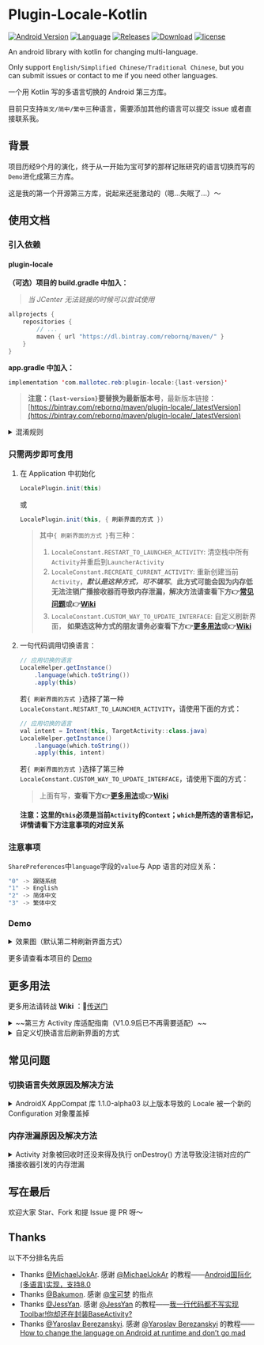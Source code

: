 # Plugin-Locale-Kotlin
[![Android Version](https://img.shields.io/badge/android-5.0%2B-brightgreen.svg)](https://bintray.com/rebornq/maven/plugin-locale) [![Language](https://img.shields.io/badge/language-kotlin-orange.svg)](https://github.com/RebornQ/Plugin-Locale-Kotlin) [![Releases](https://img.shields.io/github/release/RebornQ/Plugin-Locale-Kotlin.svg)](https://github.com/RebornQ/Plugin-Locale-Kotlin) [![Download](https://api.bintray.com/packages/rebornq/maven/plugin-locale/images/download.svg)](https://bintray.com/rebornq/maven/plugin-locale/_latestVersion) [![license](https://img.shields.io/badge/license-Apache2-yellow.svg)](https://github.com/RebornQ/Plugin-Locale-Kotlin/blob/master/LICENSE)

An android library with kotlin for changing multi-language.

Only support `English/Simplified Chinese/Traditional Chinese`, but you can submit issues or contact to me if you need other languages.

一个用 Kotlin 写的多语言切换的 Android 第三方库。

目前只支持`英文/简中/繁中`三种语言，需要添加其他的语言可以提交 issue 或者直接联系我。

## 背景
项目历经9个月的演化，终于从一开始为宝可梦的那样记账研究的语言切换而写的`Demo`进化成第三方库。

这是我的第一个开源第三方库，说起来还挺激动的（嗯...失眠了...）～

## 使用文档
### 引入依赖
#### plugin-locale
**（可选）项目的 build.gradle 中加入：**
> *当 JCenter 无法链接的时候可以尝试使用*

```java
allprojects {
    repositories {
        // ...
        maven { url "https://dl.bintray.com/rebornq/maven/" }
    }
}
```

**app.gradle 中加入：**
```java
implementation 'com.mallotec.reb:plugin-locale:{last-version}'
```
> **注意：`{last-version}`要替换为最新版本号**，最新版本链接：[https://bintray.com/rebornq/maven/plugin-locale/_latestVersion](https://bintray.com/rebornq/maven/plugin-locale/_latestVersion)

<details>
<summary>混淆规则</summary>

### 添加混淆规则(可选)

```shell
# LocalePlugin 混淆规则
-keep class com.mallotec.reb.localeplugin.** { *; }
-dontwarn com.mallotec.reb.localeplugin.**
```

</details>

### 只需两步即可食用
1. 在 Application 中初始化

    ```java
    LocalePlugin.init(this)
    ```
    或
    ```java
    LocalePlugin.init(this, { 刷新界面的方式 })
    ```
    > 其中`{ 刷新界面的方式 }`有三种：
    > 1. `LocaleConstant.RESTART_TO_LAUNCHER_ACTIVITY`: 清空栈中所有`Activity`并重启到`LauncherActivity`
    > 2. `LocaleConstant.RECREATE_CURRENT_ACTIVITY`: 重新创建当前`Activity`，***默认是这种方式，可不填写***。**此方式可能会因为内存低无法注销广播接收器而导致内存泄漏，解决方法请查看下方👉[常见问题](https://github.com/RebornQ/Plugin-Locale-Kotlin#%E5%B8%B8%E8%A7%81%E9%97%AE%E9%A2%98)或👉[Wiki](https://github.com/RebornQ/Plugin-Locale-Kotlin/wiki/Activity-%E5%AF%B9%E8%B1%A1%E8%A2%AB%E5%9B%9E%E6%94%B6%E6%97%B6%E8%BF%98%E6%B2%A1%E6%9D%A5%E5%BE%97%E5%8F%8A%E6%89%A7%E8%A1%8C-onDestroy()-%E6%96%B9%E6%B3%95%E5%AF%BC%E8%87%B4%E6%B2%A1%E6%B3%A8%E9%94%80%E5%AF%B9%E5%BA%94%E7%9A%84%E5%B9%BF%E6%92%AD%E6%8E%A5%E6%94%B6%E5%99%A8%E5%BC%95%E5%8F%91%E7%9A%84%E5%86%85%E5%AD%98%E6%B3%84%E6%BC%8F)**
    > 3. `LocaleConstant.CUSTOM_WAY_TO_UPDATE_INTERFACE`: 自定义刷新界面， **如果选这种方式的朋友请务必查看下方👉[更多用法](https://github.com/RebornQ/Plugin-Locale-Kotlin#%E6%9B%B4%E5%A4%9A%E7%94%A8%E6%B3%95)或👉[Wiki](https://github.com/RebornQ/Plugin-Locale-Kotlin/wiki/%E8%87%AA%E5%AE%9A%E4%B9%89%E5%88%87%E6%8D%A2%E8%AF%AD%E8%A8%80%E5%90%8E%E5%88%B7%E6%96%B0%E7%95%8C%E9%9D%A2%E7%9A%84%E6%96%B9%E5%BC%8F)**
2. 一句代码调用切换语言：

    ```java
    // 应用切换的语言
    LocaleHelper.getInstance()
        .language(which.toString())
        .apply(this)
    ```
    
    若`{ 刷新界面的方式 }`选择了第一种`LocaleConstant.RESTART_TO_LAUNCHER_ACTIVITY`，请使用下面的方式：
    
    ```java
    // 应用切换的语言
    val intent = Intent(this, TargetActivity::class.java)
    LocaleHelper.getInstance()
        .language(which.toString())
        .apply(this, intent)
    ```
    若`{ 刷新界面的方式 }`选择了第三种`LocaleConstant.CUSTOM_WAY_TO_UPDATE_INTERFACE`，请使用下面的方式：
    >  上面有写，**查看下方👉[更多用法](https://github.com/RebornQ/Plugin-Locale-Kotlin#%E6%9B%B4%E5%A4%9A%E7%94%A8%E6%B3%95)或👉[Wiki](https://github.com/RebornQ/Plugin-Locale-Kotlin/wiki/%E8%87%AA%E5%AE%9A%E4%B9%89%E5%88%87%E6%8D%A2%E8%AF%AD%E8%A8%80%E5%90%8E%E5%88%B7%E6%96%B0%E7%95%8C%E9%9D%A2%E7%9A%84%E6%96%B9%E5%BC%8F)**
    
   **注意：这里的`this`必须是当前`Activity`的`Context`；`which`是所选的语言标记，详情请看下方注意事项的对应关系**

### 注意事项
`SharePreferences`中`language`字段的`value`与 App 语言的对应关系：

```java
"0" -> 跟随系统
"1" -> English
"2" -> 简体中文
"3" -> 繁体中文
```

### Demo

<details>
<summary>效果图（默认第二种刷新界面方式）</summary>

![MultiLanguageDemo-NoRestartToLaunche](/media/MultiLanguageDemo-NoRestartToLauncher.gif)

</details>

更多请查看本项目的 [Demo](https://github.com/RebornQ/Plugin-Locale-Kotlin/tree/master/demo)

## 更多用法
更多用法请转战 **Wiki** ：🚪[传送门](https://github.com/RebornQ/Plugin-Locale-Kotlin/wiki)

<details>
<summary>~~第三方 Activity 库适配指南（V1.0.9后已不再需要适配）~~</summary>

以下内容并非不再需要适配的原因，仅保留用作笔记
> **对于切换语言后一定不在返回栈中的`Activity`，不必做适配。** 这是因为`App`内所有界面共享同一个`Locale`，切换后`Locale`变了，新启动的`Activity`用上新的`Context`已经是切换后的`Locale`。所以其实返回栈中的`Locale`也变了，只是界面资源没有刷新。

</details>

<details>
<summary>自定义切换语言后刷新界面的方式</summary>

### 自定义切换语言后刷新界面的方式
首先，下面是几个初始化刷新界面方式的常量：
```java
LocaleConstant.RESTART_TO_LAUNCHER_ACTIVITY -> 重启到主页（非重启 App ）
LocaleConstant.RECREATE_CURRENT_ACTIVITY -> 重启已经打开的 Activity
LocaleConstant.CUSTOM_WAY_TO_UPDATE_INTERFACE -> 自己实现刷新界面的方式
```

插件默认初始化为`LocaleConstant.RECREATE_CURRENT_ACTIVITY`，若要自己实现，需要使用前先在`Application`初始化插件：
```java
LocalePlugin.init(this, LocaleConstant.CUSTOM_WAY_TO_UPDATE_INTERFACE)
```

初始化过后，在切换语言的界面实现`ActivityHelper.OnUpdateInterfaceListener`接口、设置监听器，然后在接口方法体内写自己想要实现的刷新界面逻辑，如：
```java
class SettingActivity : AppCompatActivity(), ActivityHelper.OnUpdateInterfaceListener {

    @SuppressLint("StringFormatInvalid")
    override fun onCreate(savedInstanceState: Bundle?) {
        super.onCreate(savedInstanceState)
        setContentView(R.layout.activity_settings)
        ...
        // 设置监听器
        ActivityHelper.getInstance().setOnUpdateInterfaceListener(this)
    }

    override fun updateInterface(context: Context, intent: Intent?) {
        // TODO: To write your way to update interface
        Toast.makeText(context, intent?.getStringExtra("Test"), Toast.LENGTH_LONG).show()
    }
}
```

然后在切换语言的时候调用：
```java
// 应用切换的语言
LocaleHelper.getInstance()
    .language(which.toString())
    .apply(this@SettingActivity, intent, ActivityUtil)
```

举例：
```java
val intent = Intent(this, MainActivity::class.java)
intent.putExtra("Test", getString(R.string.activity_custom_refresh_way_test))
LocaleHelper.getInstance()
    .language(which.toString())
    .apply(this@SettingActivity, intent, ActivityUtil)
```

</details>

## 常见问题
### 切换语言失效原因及解决方法

<details>
<summary>AndroidX AppCompat 库 1.1.0-alpha03 以上版本导致的 Locale 被一个新的 Configuration 对象覆盖掉</summary>

#### AndroidX AppCompat 库 1.1.0-alpha03 以上版本导致的 Locale 被一个新的 Configuration 对象覆盖掉
仅写出解决方法，本demo经测试无法复现问题

在`Activity`中加入以下代码即可：
```java
// 防止 Locale 被一个新的 Configuration 对象覆盖掉（AndroidX AppCompat 库 1.1.0-alpha03 以上版本）
override fun applyOverrideConfiguration(overrideConfiguration: Configuration?) {
    overrideConfiguration?.setLocale(LocaleHelper.getInstance().getSetLocale())
    super.applyOverrideConfiguration(overrideConfiguration)
}
```

</details>

### 内存泄漏原因及解决方法

<details>
<summary>Activity 对象被回收时还没来得及执行 onDestroy() 方法导致没注销对应的广播接收器引发的内存泄漏</summary>

#### Activity 对象被回收时还没来得及执行 onDestroy() 方法导致没注销对应的广播接收器引发的内存泄漏

这种情况常见于内存低的时候`Activity`被强制回收，不走`onDestroy()`方法导致的。

遇到这种情况的朋友请自行判断内存低即将回收`Activity`的地方（`onTrimMemory()`?），

然后手动调用以下代码注销广播接收器：
```java
BroadcastReceiverManager.unregisterBroadcastReceiver(activity)
```

</details>

## 写在最后
欢迎大家 Star、Fork 和提 Issue 提 PR 呀～

## Thanks
以下不分排名先后

- Thanks [@MichaelJokAr](https://github.com/MichaelJokAr). 感谢 [@MichaelJokAr](https://github.com/MichaelJokAr) 的教程——[Android国际化(多语言)实现，支持8.0](https://blog.csdn.net/a1018875550/article/details/79845949)
- Thanks [@Bakumon](https://github.com/Bakumon). 感谢 [@宝可梦](https://github.com/Bakumon) 的指点
- Thanks [@JessYan](https://github.com/JessYanCoding). 感谢 [@JessYan](https://github.com/JessYanCoding) 的教程——[我一行代码都不写实现Toolbar!你却还在封装BaseActivity?](https://juejin.im/post/590f09ec128fe100584ee6b0)
- Thanks [@Yaroslav Berezanskyi](https://proandroiddev.com/@yaroslavberezanskyi). 感谢 [@Yaroslav Berezanskyi](https://proandroiddev.com/@yaroslavberezanskyi) 的教程——[How to change the language on Android at runtime and don’t go mad](https://proandroiddev.com/change-language-programmatically-at-runtime-on-android-5e6bc15c758)

